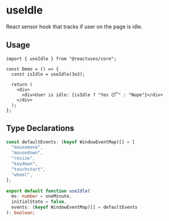 # useIdle

React sensor hook that tracks if user on the page is idle.

## Usage

```tsx
import { useIdle } from "@reactuses/core";

const Demo = () => {
  const isIdle = useIdle(3e3);

  return (
    <div>
      <div>User is idle: {isIdle ? "Yes 😴" : "Nope"}</div>
    </div>
  );
};
```

## Type Declarations

```ts
const defaultEvents: (keyof WindowEventMap)[] = [
  "mousemove",
  "mousedown",
  "resize",
  "keydown",
  "touchstart",
  "wheel",
];

export default function useIdle(
  ms: number = oneMinute,
  initialState = false,
  events: (keyof WindowEventMap)[] = defaultEvents
): boolean;
```
